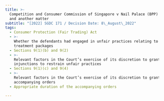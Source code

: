 ```yaml
---
title: >-
  Competition and Consumer Commission of Singapore v Nail Palace (BPP) Pte. Ltd.
  and another matter
subtitle: "[2022] SGDC 171 / Decision Date: 8\_August\_2022"
tags:
  - Consumer Protection (Fair Trading) Act
  - >-
    Whether the defendants had engaged in unfair practices relating to fungal
    treatment packages
  - Sections 9(1)(b) and 9(2)
  - >-
    Relevant factors in the Court’s exercise of its discretion to grant final
    injunctions to restrain unfair practices
  - Sections 9(1)(c) and 9(4)
  - >-
    Relevant factors in the Court’s exercise of its discretion to grant
    accompanying orders
  - Appropriate duration of the accompanying orders

---
```

